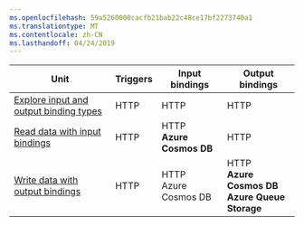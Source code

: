 ```yaml
---
ms.openlocfilehash: 59a5260000cacfb21bab22c48ce17bf2273740a1
ms.translationtype: MT
ms.contentlocale: zh-CN
ms.lasthandoff: 04/24/2019
---
```

|Unit  | Triggers  |Input bindings  |Output bindings  |
|---------|---------|---------|---------|
|[Explore input and output binding types](../2-explore-input-and-output-binding-types-portal-lesson.yml)     |   HTTP      |   HTTP      |   HTTP      |
|[Read data with input bindings](../4-read-data-with-input-bindings-portal-lesson.yml)     |   HTTP      |   HTTP<br/>**Azure Cosmos DB**      |  HTTP       |
|[Write data with output bindings](../6-write-data-with-output-bindings-portal-lesson.yml)     |   HTTP      |   HTTP<br/>Azure Cosmos DB       |   HTTP<br/>**Azure Cosmos DB<br/>Azure Queue Storage**      |

